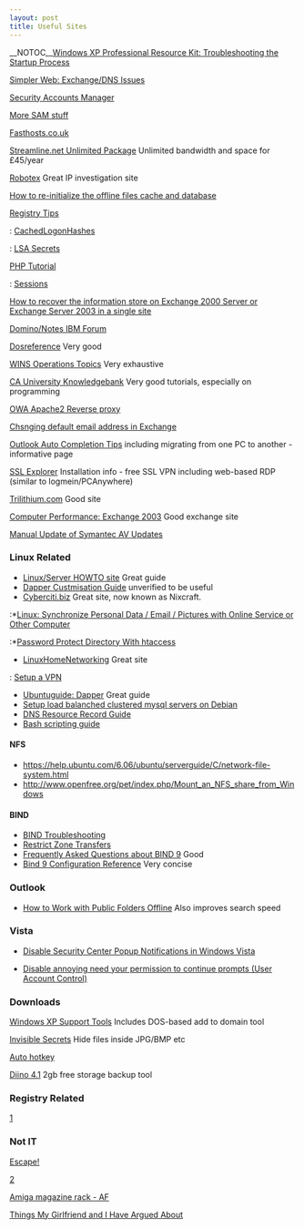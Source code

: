 ```yaml
---
layout: post 
title: Useful Sites
---
```


\_\_NOTOC\_\_[Windows XP Professional Resource Kit: Troubleshooting the
Startup
Process](http://www.microsoft.com/technet/prodtechnol/winxppro/reskit/c29621675.mspx)

[Simpler Web: Exchange/DNS
Issues](http://www.swinc.com/resources/exchange/smtp_dnsissues.asp)

[Security Accounts
Manager](http://www.beginningtoseethelight.org/ntsecurity/index.php)

[More SAM
stuff](http://archives.neohapsis.com/archives/ntbugtraq/2003-q3/0033.html)

[Fasthosts.co.uk](http://www.fasthosts.co.uk)

[Streamline.net Unlimited
Package](http://www.streamlinenet.co.uk/uu.php) Unlimited bandwidth and
space for £45/year

[Robotex](http://www.robtex.com) Great IP investigation site

[How to re-initialize the offline files cache and
database](http://support.microsoft.com/kb/230738)

[Registry
Tips](http://www.windowsnetworking.com/kbase/WindowsTips/WindowsNT/RegistryTips/)

:   [CachedLogonHashes](http://www.windowsnetworking.com/kbase/WindowsTips/WindowsNT/RegistryTips/Password/CachedLogonHashes.html)

<!-- -->

:   [LSA
    Secrets](http://www.windowsnetworking.com/nt/registry/rtips320.shtml)

[PHP Tutorial](http://www.w3schools.com/php/default.asp)

:   [Sessions](http://www.w3schools.com/php/php_sessions.asp)

[How to recover the information store on Exchange 2000 Server or
Exchange Server 2003 in a single
site](http://support.microsoft.com/kb/313184/)

[Domino/Notes IBM Forum](http://www-10.lotus.com/ldd/nd6forum.nsf)

[Dosreference](http://www.tekweb.dk/manuals/command/COMMANDS/F/FINDSTR.HTM)
Very good

[WINS Operations
Topics](http://technet2.microsoft.com/windowsserver/en/operations/wins.mspx)
Very exhaustive

[CA University
Knowledgebank](http://www.cauniversity.org/knowledgebank?file=kb.php&action=view&id=99)
Very good tutorials, especially on programming

[OWA Apache2 Reverse proxy](http://3cx.org/item/46)

[Chsnging default email address in
Exchange](http://support.microsoft.com/default.aspx?kbid=285136)

[Outlook Auto Completion
Tips](http://www.ingressor.com/autocompletetips.htm) including migrating
from one PC to another - informative page

[SSL
Explorer](http://www.tomsnetworking.com/2006/07/21/diy_ssl_vpn_with_ssl_explorer_pt1/)
Installation info - free SSL VPN including web-based RDP (similar to
logmein/PCAnywhere)

[Trilithium.com](http://www.trilithium.com/johan/2005/06/grub-grub-grub/)
Good site

[Computer Performance: Exchange
2003](http://www.computerperformance.co.uk/exchange2003) Good exchange
site

[Manual Update of Symantec AV
Updates](http://www.symantec.com/avcenter/download.html)

### Linux Related

-   [Linux/Server HOWTO site](http://gentoo-wiki.com/Index:HOWTO) Great
    guide
-   [Dapper Custmisation
    Guide](http://ubuntuforums.org/showthread.php?t=296462) unverified
    to be useful
-   [Cyberciti.biz](http://www.cyberciti.biz) Great site, now known as
    Nixcraft.

:\*[Linux: Synchronize Personal Data / Email / Pictures with Online
Service or Other
Computer](http://www.cyberciti.biz/tips/linux-data-photo-email-bookmark-synchronize-software.html)

:\*[Password Protect Directory With
htaccess](http://www.cyberciti.biz/faq/howto-setup-apache-password-protect-directory-with-htaccess-file/)

-   [LinuxHomeNetworking](http://www.linuxhomenetworking.com/wiki/index.php)
    Great site

:   [Setup a
    VPN](http://www.linuxhomenetworking.com/wiki/index.php/Quick_HOWTO_:_Ch35_:_Configuring_Linux_VPNs)

-   [Ubuntuguide: Dapper](http://ubuntuguide.org/wiki/Ubuntu_dapper)
    Great guide
-   [Setup load balanched clustered mysql servers on
    Debian](http://www.howtoforge.com/loadbalanced_mysql_cluster_debian)
-   [DNS Resource Record
    Guide](http://technet2.microsoft.com/windowsserver/en/library/7b005a9b-4397-4d94-a584-34c037e2457c1033.mspx?mfr=true)
-   [Bash scripting
    guide](http://www.linuxtopia.org/online_books/advanced_bash_scripting_guide/moreadv.html)

#### NFS

-   <https://help.ubuntu.com/6.06/ubuntu/serverguide/C/network-file-system.html>
-   <http://www.openfree.org/pet/index.php/Mount_an_NFS_share_from_Windows>

#### BIND

-   [BIND
    Troubleshooting](http://www.cyberciti.biz/tips/troubleshooting-bind-dns-2.html)
-   [Restrict Zone
    Transfers](http://www.cyberciti.biz/tips/howto-restrict-unauthorized-zone-transfers-dns-bind.html)
-   [Frequently Asked Questions about BIND
    9](http://www.isc.org/index.pl?/sw/bind/FAQ.php) Good
-   [Bind 9 Configuration
    Reference](http://www.isc.org/sw/bind/arm93/Bv9ARM.ch06.html) Very
    concise

### Outlook

-   [How to Work with Public Folders
    Offline](http://www.intermedia.net/support/kb/default.asp?id=746)
    Also improves search speed

### Vista

-   [Disable Security Center Popup Notifications in Windows
    Vista](http://www.howtogeek.com/howto/windows-vista/disable-security-center-popup-notifications-in-windows-vista/)

<!-- -->

-   [Disable annoying need your permission to continue prompts (User
    Account
    Control)](http://lifehacker.com/software/vista/windows-vista-tip--disable-annoying-need-your-permission-to-continue-prompts-230866.php)

### Downloads

[Windows XP Support Tools](http://support.microsoft.com/kb/838079/en-us)
Includes DOS-based add to domain tool

[Invisible
Secrets](http://software.techrepublic.com.com/download.aspx?&docid=236355&promo=100511)
Hide files inside JPG/BMP etc

[Auto hotkey](http://www.autohotkey.com/)

[Diino
4.1](http://www.download.com/Diino/3000-2196_4-10648970.html?ctype=rubics&cval=1.1.2.14758)
2gb free storage backup tool

### Registry Related

[1](http://technet2.microsoft.com/windowsserver/en/library/c07587ec-4a60-4bca-8508-29a4296b72121033.mspx?mfr=true)

### Not IT

[Escape!](http://members.iinet.net.au/~pontipak/redsquare.html)

[2](http://en.wikipedia.org/wiki/Wikipedia:Featured_pictures/Aeronautics_and_aviation)

[Amiga magazine rack - AF](http://amr.abime.net/issues_4)

[Things My Girlfriend and I Have Argued
About](http://www.mil-millington.com/)
